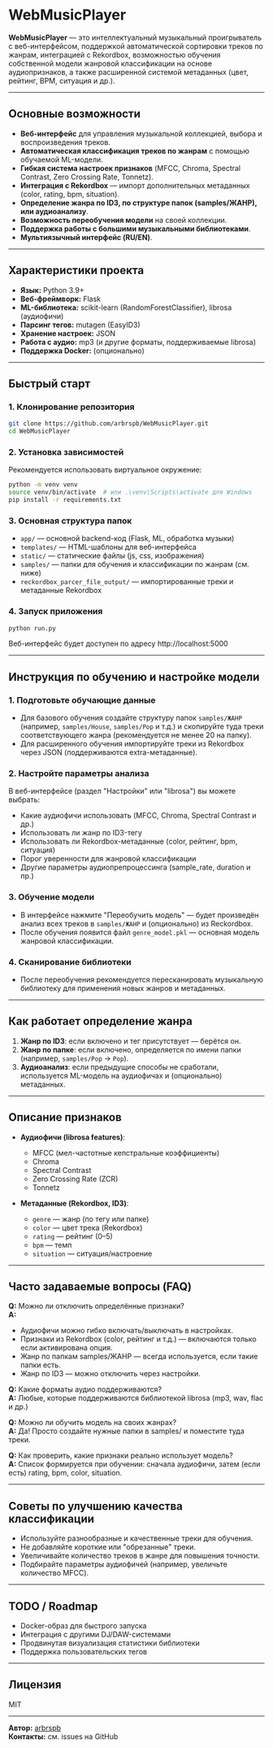 # WebMusicPlayer

**WebMusicPlayer** — это интеллектуальный музыкальный проигрыватель с веб-интерфейсом, поддержкой автоматической сортировки треков по жанрам, интеграцией с Rekordbox, возможностью обучения собственной модели жанровой классификации на основе аудиопризнаков, а также расширенной системой метаданных (цвет, рейтинг, BPM, ситуация и др.).

---

## Основные возможности

- **Веб-интерфейс** для управления музыкальной коллекцией, выбора и воспроизведения треков.
- **Автоматическая классификация треков по жанрам** с помощью обучаемой ML-модели.
- **Гибкая система настроек признаков** (MFCC, Chroma, Spectral Contrast, Zero Crossing Rate, Tonnetz).
- **Интеграция с Rekordbox** — импорт дополнительных метаданных (color, rating, bpm, situation).
- **Определение жанра по ID3, по структуре папок (samples/ЖАНР), или аудиоанализу**.
- **Возможность переобучения модели** на своей коллекции.
- **Поддержка работы с большими музыкальными библиотеками**.
- **Мультиязычный интерфейс (RU/EN)**.

---

## Характеристики проекта

- **Язык:** Python 3.9+
- **Веб-фреймворк:** Flask
- **ML-библиотека:** scikit-learn (RandomForestClassifier), librosa (аудиофичи)
- **Парсинг тегов:** mutagen (EasyID3)
- **Хранение настроек:** JSON
- **Работа с аудио:** mp3 (и другие форматы, поддерживаемые librosa)
- **Поддержка Docker:** (опционально)

---

## Быстрый старт

### 1. Клонирование репозитория

```bash
git clone https://github.com/arbrspb/WebMusicPlayer.git
cd WebMusicPlayer
```

### 2. Установка зависимостей

Рекомендуется использовать виртуальное окружение:

```bash
python -m venv venv
source venv/bin/activate  # или .\venv\Scripts\activate для Windows
pip install -r requirements.txt
```

### 3. Основная структура папок

- `app/` — основной backend-код (Flask, ML, обработка музыки)
- `templates/` — HTML-шаблоны для веб-интерфейса
- `static/` — статические файлы (js, css, изображения)
- `samples/` — папки для обучения и классификации по жанрам (см. ниже)
- `reckordbox_parcer_file_output/` — импортированные треки и метаданные Rekordbox

### 4. Запуск приложения

```bash
python run.py
```
Веб-интерфейс будет доступен по адресу http://localhost:5000

---

## Инструкция по обучению и настройке модели

### 1. Подготовьте обучающие данные

- Для базового обучения создайте структуру папок `samples/ЖАНР` (например, `samples/House`, `samples/Pop` и т.д.) и скопируйте туда треки соответствующего жанра (рекомендуется не менее 20 на папку).
- Для расширенного обучения импортируйте треки из Rekordbox через JSON (поддерживаются extra-метаданные).

### 2. Настройте параметры анализа

В веб-интерфейсе (раздел "Настройки" или "librosa") вы можете выбрать:
- Какие аудиофичи использовать (MFCC, Chroma, Spectral Contrast и др.)
- Использовать ли жанр по ID3-тегу
- Использовать ли Rekordbox-метаданные (color, рейтинг, bpm, ситуация)
- Порог уверенности для жанровой классификации
- Другие параметры аудиопрепроцессинга (sample_rate, duration и пр.)

### 3. Обучение модели

- В интерфейсе нажмите "Переобучить модель" — будет произведён анализ всех треков в `samples/ЖАНР` и (опционально) из Reckordbox.
- После обучения появится файл `genre_model.pkl` — основная модель жанровой классификации.

### 4. Сканирование библиотеки

- После переобучения рекомендуется пересканировать музыкальную библиотеку для применения новых жанров и метаданных.

---

## Как работает определение жанра

1. **Жанр по ID3**: если включено и тег присутствует — берётся он.
2. **Жанр по папке**: если включено, определяется по имени папки (например, `samples/Pop` → `Pop`).
3. **Аудиоанализ**: если предыдущие способы не сработали, используется ML-модель на аудиофичах и (опционально) метаданных.

---

## Описание признаков

- **Аудиофичи (librosa features)**:  
  - MFCC (мел-частотные кепстральные коэффициенты)
  - Chroma
  - Spectral Contrast
  - Zero Crossing Rate (ZCR)
  - Tonnetz

- **Метаданные (Rekordbox, ID3)**:
  - `genre` — жанр (по тегу или папке)
  - `color` — цвет трека (Rekordbox)
  - `rating` — рейтинг (0–5)
  - `bpm` — темп
  - `situation` — ситуация/настроение

---

## Часто задаваемые вопросы (FAQ)

**Q:** Можно ли отключить определённые признаки?  
**A:**  
- Аудиофичи можно гибко включать/выключать в настройках.
- Признаки из Rekordbox (color, рейтинг и т.д.) — включаются только если активирована опция.
- Жанр по папкам samples/ЖАНР — всегда используется, если такие папки есть.
- Жанр по ID3 — можно отключить через настройки.

**Q:** Какие форматы аудио поддерживаются?  
**A:** Любые, которые поддерживаются библиотекой librosa (mp3, wav, flac и др.)

**Q:** Можно ли обучить модель на своих жанрах?  
**A:** Да! Просто создайте нужные папки в samples/ и поместите туда треки.

**Q:** Как проверить, какие признаки реально использует модель?  
**A:** Список формируется при обучении: сначала аудиофичи, затем (если есть) rating, bpm, color, situation.

---

## Советы по улучшению качества классификации

- Используйте разнообразные и качественные треки для обучения.
- Не добавляйте короткие или "обрезанные" треки.
- Увеличивайте количество треков в жанре для повышения точности.
- Подбирайте параметры аудиофичей (например, увеличьте количество MFCC).

---

## TODO / Roadmap

- Docker-образ для быстрого запуска
- Интеграция с другими DJ/DAW-системами
- Продвинутая визуализация статистики библиотеки
- Поддержка пользовательских тегов

---

## Лицензия

MIT

---

**Автор:** [arbrspb](https://github.com/arbrspb)  
**Контакты:** см. issues на GitHub
